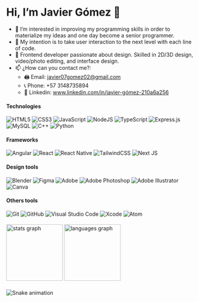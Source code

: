 <h1>Hi, I’m Javier Gómez 👋</h1>

- 👀 I’m interested in improving my programming skills in order to materialize my ideas and one day become a senior programmer.
- 🌱 My intention is to take user interaction to the next level with each line of code.
- 🎨 Frontend developer passionate about design. Skilled in 2D/3D design, video/photo editing, and interface design.
- 📫 ¿How can you contact me?:
  - 🖨️ Email: javier07gomez02@gmail.com
  - 📞 Phone: +57 3148735894
  - 🔗 Linkedin: www.linkedin.com/in/javier-gómez-210a6a256

<h4 align="left">Technologies</h4>
<div align="left">
  <img alt="HTML5" src="https://img.shields.io/badge/html5-%23E34F26.svg?style=for-the-badge&logo=html5&logoColor=white"/>
  <img alt="CSS3" src="https://img.shields.io/badge/css3-%231572B6.svg?style=for-the-badge&logo=css3&logoColor=white"/>
  <img alt="JavaScript" src="https://img.shields.io/badge/javascript-%23323330.svg?style=for-the-badge&logo=javascript&logoColor=%23F7DF1E"/>
  <img alt="NodeJS" src="https://img.shields.io/badge/node.js-%2343853D.svg?style=for-the-badge&logo=node-dot-js&logoColor=white"/>
  <img alt="TypeScript" src="https://img.shields.io/badge/typescript-%23007ACC.svg?style=for-the-badge&logo=typescript&logoColor=white"/>
  <img alt="Express.js" src="https://img.shields.io/badge/express.js-%23404d59.svg?style=for-the-badge&logo=express&logoColor=%2361DAFB"/>
  <img alt="MySQL" src="https://img.shields.io/badge/mysql-%2300f.svg?style=for-the-badge&logo=mysql&logoColor=white"/>
  <img alt="C++" src="https://img.shields.io/badge/c++-%2300599C.svg?style=for-the-badge&logo=c%2B%2B&logoColor=white"/>
  <img alt="Python" src="https://img.shields.io/badge/python-%2314354C.svg?style=for-the-badge&logo=python&logoColor=white"/>
</div>

<h4 align="left">Frameworks</h4>
<div align="left">
  <img alt="Angular" src="https://img.shields.io/badge/angular-%23DD0031.svg?style=for-the-badge&logo=angular&logoColor=white"/>
  <img alt="React" src="https://img.shields.io/badge/react-%2320232a.svg?style=for-the-badge&logo=react&logoColor=%2361DAFB"/>
  <img alt="React Native" src="https://img.shields.io/badge/react_native-%2320232a.svg?style=for-the-badge&logo=react&logoColor=%2361DAFB"/>
  <img alt="TailwindCSS" src="https://img.shields.io/badge/tailwindcss-%2338B2AC.svg?style=for-the-badge&logo=tailwind-css&logoColor=white"/>
  <img alt="Next JS" src="https://img.shields.io/badge/nextjs-%23000000.svg?style=for-the-badge&logo=next.js&logoColor=white"/>
</div>

<h4 align="left">Design tools</h4>
<div align="left">
  <img alt="Blender" src="https://img.shields.io/badge/blender-%23F5792A.svg?style=for-the-badge&logo=blender&logoColor=white"/>
  <img alt="Figma" src="https://img.shields.io/badge/figma-%23F24E1E.svg?style=for-the-badge&logo=figma&logoColor=white"/>
  <img alt="Adobe" src="https://img.shields.io/badge/adobe-%23FF0000.svg?style=for-the-badge&logo=adobe&logoColor=white"/>
  <img alt="Adobe Photoshop" src="https://img.shields.io/badge/adobephotoshop-%2331A8FF.svg?style=for-the-badge&logo=adobephotoshop&logoColor=white"/>
  <img alt="Adobe Illustrator" src="https://img.shields.io/badge/adobeillustrator-%23FF9A00.svg?style=for-the-badge&logo=adobeillustrator&logoColor=white"/>
  <img alt="Canva" src="https://img.shields.io/badge/Canva-%2300C4CC.svg?style=for-the-badge&logo=Canva&logoColor=white"/>
</div>

<h4 align="left">Others tools</h4>
<div align="left">
  <img alt="Git" src="https://img.shields.io/badge/git-%23F05033.svg?style=for-the-badge&logo=git&logoColor=white"/>
  <img alt="GitHub" src="https://img.shields.io/badge/github-%23121011.svg?style=for-the-badge&logo=github&logoColor=white"/>
  <img alt="Visual Studio Code" src="https://img.shields.io/badge/VisualStudioCode-0078d7.svg?style=for-the-badge&logo=visual-studio-code&logoColor=white"/>
  <img alt="Xcode" src="https://img.shields.io/badge/Xcode-007ACC?style=for-the-badge&logo=Xcode&logoColor=white"/>
  <img alt="Atom" src="https://img.shields.io/badge/Atom-%2366595C.svg?style=for-the-badge&logo=atom&logoColor=white"/>
</div>
<h4></h4>
<div align="left">
  <img src="https://github-readme-stats.vercel.app/api?username=RundelCode&hide_title=false&hide_rank=false&show_icons=true&include_all_commits=true&count_private=true&disable_animations=false&theme=dracula&locale=en&hide_border=false&order=1" height="150" alt="stats graph"  />
  <img src="https://github-readme-stats.vercel.app/api/top-langs?username=RundelCode&locale=en&hide_title=false&layout=compact&card_width=320&langs_count=5&theme=dracula&hide_border=false&order=2" height="150" alt="languages graph"  />
</div>
<h4></h4>
<div>
  <img src="https://raw.githubusercontent.com/RundelCode/RundelCode/output/snake.svg" alt="Snake animation" />
</div>
